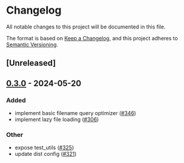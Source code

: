 # Changelog
All notable changes to this project will be documented in this file.

The format is based on [Keep a Changelog](https://keepachangelog.com/en/1.0.0/),
and this project adheres to [Semantic Versioning](https://semver.org/spec/v2.0.0.html).

## [Unreleased]

## [0.3.0](https://github.com/abhishek818/gritql/compare/grit-pattern-matcher-v0.2.0...grit-pattern-matcher-v0.3.0) - 2024-05-20

### Added
- implement basic filename query optimizer ([#346](https://github.com/abhishek818/gritql/pull/346))
- implement lazy file loading ([#306](https://github.com/abhishek818/gritql/pull/306))

### Other
- expose test_utils ([#325](https://github.com/abhishek818/gritql/pull/325))
- update dist config ([#321](https://github.com/abhishek818/gritql/pull/321))
